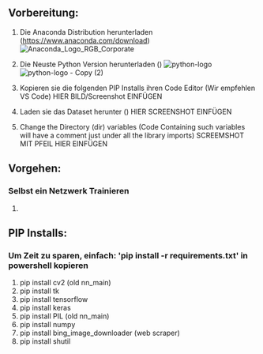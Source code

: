 ## Vorbereitung:
1. Die Anaconda Distribution herunterladen (https://www.anaconda.com/download)
   ![Anaconda_Logo_RGB_Corporate](https://github.com/Yoichiro1/Neuronales-Netzwerk/assets/158302206/a3ec9da3-e883-493f-9fbf-dfd9866e5af5)

3. Die Neuste Python Version herunterladen ()
   ![python-logo](https://github.com/Yoichiro1/Neuronales-Netzwerk/assets/158302206/7f5eb776-06fc-49eb-896b-35850e6b5413)
![python-logo - Copy (2)](https://github.com/Yoichiro1/Neuronales-Netzwerk/assets/158302206/ba672967-5fe4-4601-8c37-e4ecf15fa534)

5. Kopieren sie die folgenden PIP Installs ihren Code Editor (Wir empfehlen VS Code)
   HIER BILD/Screenshot EINFÜGEN
6. Laden sie das Dataset herunter ()
   HIER SCREENSHOT EINFÜGEN
8. Change the Directory (dir) variables (Code Containing such variables will have a comment just under all the library imports)
SCREEMSHOT MIT PFEIL HIER EINFÜGEN




## Vorgehen:
### Selbst ein Netzwerk Trainieren
1. 







## PIP Installs:
### Um Zeit zu sparen, einfach: 'pip install -r requirements.txt' in powershell kopieren
1.  pip install cv2 (old nn_main)
2.  pip install tk
3.  pip install tensorflow
4.  pip install keras
5.  pip install PIL (old nn_main)
6.  pip install numpy
7.  pip install bing_image_downloader (web scraper)
8.  pip install shutil


